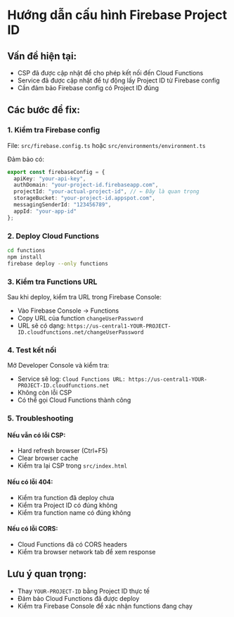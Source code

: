 # Hướng dẫn cấu hình Firebase Project ID

## Vấn đề hiện tại:
- CSP đã được cập nhật để cho phép kết nối đến Cloud Functions
- Service đã được cập nhật để tự động lấy Project ID từ Firebase config
- Cần đảm bảo Firebase config có Project ID đúng

## Các bước để fix:

### 1. Kiểm tra Firebase config
File: `src/firebase.config.ts` hoặc `src/environments/environment.ts`

Đảm bảo có:
```typescript
export const firebaseConfig = {
  apiKey: "your-api-key",
  authDomain: "your-project-id.firebaseapp.com",
  projectId: "your-actual-project-id", // ← Đây là quan trọng
  storageBucket: "your-project-id.appspot.com",
  messagingSenderId: "123456789",
  appId: "your-app-id"
};
```

### 2. Deploy Cloud Functions
```bash
cd functions
npm install
firebase deploy --only functions
```

### 3. Kiểm tra Functions URL
Sau khi deploy, kiểm tra URL trong Firebase Console:
- Vào Firebase Console → Functions
- Copy URL của function `changeUserPassword`
- URL sẽ có dạng: `https://us-central1-YOUR-PROJECT-ID.cloudfunctions.net/changeUserPassword`

### 4. Test kết nối
Mở Developer Console và kiểm tra:
- Service sẽ log: `Cloud Functions URL: https://us-central1-YOUR-PROJECT-ID.cloudfunctions.net`
- Không còn lỗi CSP
- Có thể gọi Cloud Functions thành công

### 5. Troubleshooting

#### Nếu vẫn có lỗi CSP:
- Hard refresh browser (Ctrl+F5)
- Clear browser cache
- Kiểm tra lại CSP trong `src/index.html`

#### Nếu có lỗi 404:
- Kiểm tra function đã deploy chưa
- Kiểm tra Project ID có đúng không
- Kiểm tra function name có đúng không

#### Nếu có lỗi CORS:
- Cloud Functions đã có CORS headers
- Kiểm tra browser network tab để xem response

## Lưu ý quan trọng:
- Thay `YOUR-PROJECT-ID` bằng Project ID thực tế
- Đảm bảo Cloud Functions đã được deploy
- Kiểm tra Firebase Console để xác nhận functions đang chạy
